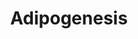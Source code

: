---
annotations:
- id: PW:0000650
  parent: signaling pathway
  type: Pathway Ontology
  value: signaling pathway pertinent to development
authors:
- MaintBot
- MartijnVanIersel
- Khanspers
- Mkutmon
- Egonw
citedin:
- link: PMC5727169
description: The different classess of factors involved in adipogenesis are shown.
  Adipogenesis is the process by which fat cells differentiate from predadipocytes
  to adipocytes (fat cells). Adipose tissue, composed of white and brown adipose tissue,
  is composed of adipocytes. This pathway is primarily studied to understand factors
  that contribute to obesity and diabetes. Transcriptional and hormonal regulators
  of adipocyte formation are indicated.
last-edited: 2018-11-16
organisms:
- Danio rerio
redirect_from:
- /index.php/Pathway:WP1331
- /instance/WP1331
revision: null
schema-jsonld:
- '@context': https://schema.org/
  '@id': https://wikipathways.github.io/pathways/WP1331.html
  '@type': Dataset
  creator:
    '@type': Organization
    name: WikiPathways
  description: The different classess of factors involved in adipogenesis are shown.
    Adipogenesis is the process by which fat cells differentiate from predadipocytes
    to adipocytes (fat cells). Adipose tissue, composed of white and brown adipose
    tissue, is composed of adipocytes. This pathway is primarily studied to understand
    factors that contribute to obesity and diabetes. Transcriptional and hormonal
    regulators of adipocyte formation are indicated.
  keywords:
  - ADPN
  - AGPAT2
  - ASIP
  - C10orf70
  - CDKN1A
  - DDIT3
  - DLK1
  - FOXC2
  - FOXO1A
  - FZD1
  - GADD45A
  - GADD45B
  - GATA3
  - GH1
  - HMGA1
  - ID3
  - IL6
  - IRS2
  - IRS3L
  - IRS4
  - KLF7
  - LEP
  - LIF
  - LIFR
  - LIPE
  - LOC100001938
  - LOC100006043
  - LOC557385
  - LOC558422
  - LOC559281
  - LOC560032
  - LOC565310
  - LOC566983
  - LOC567485
  - LOC797300
  - LPIN3
  - LPL
  - MEF2B
  - MIXL1
  - NDN
  - NRIP1
  - OSM
  - PBEF1
  - PRLR
  - RARA
  - RETN
  - RXRG
  - SFRP4
  - SLC2A4
  - SOCS3
  - STAT2
  - STAT5A
  - STAT5B
  - TGFB1
  - TNF
  - TWIST1
  - UCP1
  - adfp
  - adipoql
  - agt
  - ahr1b
  - bmp1a
  - bmp2b
  - bmp4
  - cebpa
  - cebpb
  - cebpd
  - cntfr
  - copeb
  - creb1
  - ctnnb1
  - cugbp1
  - cyp26a1
  - cyp26c1
  - e2f4
  - egr2b
  - epas1
  - fas
  - frzb
  - gata2a
  - gata4
  - gtf3aa
  - hif1ab
  - hnf1a
  - igf1
  - il6st
  - ins
  - lmna
  - lpin1
  - mbnl1
  - mef2a
  - mef2cb
  - mef2d
  - mif
  - ncoa1
  - ncoa2
  - ncor1
  - ncor2
  - nr1h3
  - nr2f1a
  - nr3c1
  - pck1
  - pparab
  - ppardb
  - pparg
  - ppargc1al
  - ptgisl
  - rb1
  - rbl1
  - roraa
  - rxraa
  - scdb
  - serpine1
  - si:ch211-134j6.3
  - smad3b
  - socs1
  - sp1
  - srebf1
  - stat1a
  - stat3
  - wnt1
  - wnt10b
  - wnt5b
  - wwtr1
  - zgc:109940
  - zgc:111859
  - zgc:123260
  - zgc:153939
  - zgc:76966
  - zgc:77867
  - zmpste24
  license: CC0
  name: Adipogenesis
seo: CreativeWork
title: Adipogenesis
wpid: WP1331
---